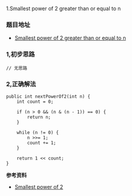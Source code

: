 1.Smallest power of 2 greater than or equal to n

### 题目地址
- [Smallest power of 2 greater than or equal to n](https://practice.geeksforgeeks.org/problems/smallest-power-of-2-greater-than-or-equal-to-n2630/1#topicTags)

### 1,初步思路

```
// 无思路
```

### 2,正确解法

```
public int nextPowerOf2(int n) {
    int count = 0;

    if (n > 0 && (n & (n - 1)) == 0) {
        return n;
    }

    while (n != 0) {
        n >>= 1;
        count += 1;
    }

    return 1 << count;
}
```

**参考资料**
- [Smallest power of 2](https://www.geeksforgeeks.org/smallest-power-of-2-greater-than-or-equal-to-n/)